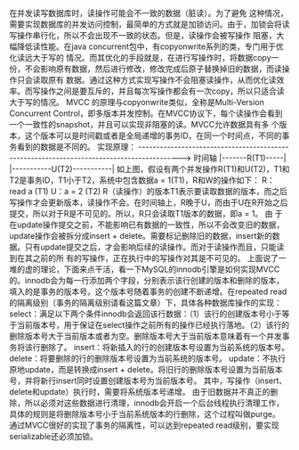

在并发读写数据库时，读操作可能会不一致的数据（脏读）。为了避免 这种情况，需要实现数据库的并发访问控制，最简单的方式就是加锁访问。由于，加锁会将读写操作串行化，所以不会出现不一致的状态。但是，读操作会被写操作 阻塞，大幅降低读性能。在java concurrent包中，有copyonwrite系列的类，专门用于优化读远大于写的 情况。而其优化的手段就是，在进行写操作时，将数据copy一份，不会影响原有数据，然后进行修改，修改完成后原子替换掉旧的数据，而读操作只会读取原有 数据。通过这种方式实现写操作不会阻塞读操作，从而优化读效率。而写操作之间是要互斥的，并且每次写操作都会有一次copy，所以只适合读大于写的情况。
	MVCC 的原理与copyonwrite类似，全称是Multi-Version Concurrent Control，即多版本并发控制。在MVCC协议下，每个读操作会看到一个一致性的snapshot，并且可以实现非阻塞的读。MVCC允许数据具有多 个版本，这个版本可以是时间戳或者是全局递增的事务ID，在同一个时间点，不同的事务看到的数据是不同的。
	实现原理： 
	------------------------------------------------------------------------------------------> 时间轴
			|-------R(T1)-----|
		|-----------U(T2)-----------|
	如上图，假设有两个并发操作R(T1)和U(T2)，T1和T2是事务ID，T1小于T2，系统中包含数据a = 1(T1)，R和W的操作如下：
		R：read a (T1)
		U：a = 2    (T2)
	R（读操作）的版本T1表示要读取数据的版本，而之后写操作才会更新版本，读操作不会。在时间轴上，R晚于U，而由于U在R开始之后提交，所以对于R是不可见的。所以，R只会读取T1版本的数据，即a = 1。
	由 于在update操作提交之前，不能影响已有数据的一致性，所以不会改变旧的数据，update操作会被拆分成insert + delete。需要标记删除旧的数据，insert新的数据。只有update提交之后，才会影响后续的读操作。而对于读操作而且，只能读到在其之前的所 有的写操作，正在执行中的写操作对其是不可见的。
	上面说了一堆的虚的理论，下面来点干活，看一下MySQL的innodb引擎是如何实现MVCC的。innodb会为每一行添加两个字段，分别表示该行创建的版本和删除的版本，填入的是事务的版本号，这个版本号随着事务的创建不断递增。在repeated read的隔离级别（事务的隔离级别请看这篇文章）下，具体各种数据库操作的实现：
	select：满足以下两个条件innodb会返回该行数据：（1）该行的创建版本号小于等于当前版本号，用于保证在select操作之前所有的操作已经执行落地。（2）该行的删除版本号大于当前版本或者为空。删除版本号大于当前版本意味着有一个并发事务将该行删除了。
	insert：将新插入的行的创建版本号设置为当前系统的版本号。
	delete：将要删除的行的删除版本号设置为当前系统的版本号。
	update：不执行原地update，而是转换成insert + delete。将旧行的删除版本号设置为当前版本号，并将新行insert同时设置创建版本号为当前版本号。
	其中，写操作（insert、delete和update）执行时，需要将系统版本号递增。
	由于旧数据并不真正的删除，所以必须对这些数据进行清理，innodb会开启一个后台线程执行清理工作，具体的规则是将删除版本号小于当前系统版本的行删除，这个过程叫做purge。
	通过MVCC很好的实现了事务的隔离性，可以达到repeated read级别，要实现serializable还必须加锁。
